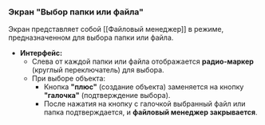 ### Экран "Выбор папки или файла"

Экран представляет собой [[Файловый менеджер]] в режиме, предназначенном для выбора папки или файла.

- **Интерфейс:**
  - Слева от каждой папки или файла отображается **радио-маркер** (круглый переключатель) для выбора.
  - При выборе объекта:
    - Кнопка **"плюс"** (создание объекта) заменяется на кнопку **"галочка"** (подтверждение выбора).
    - После нажатия на кнопку с галочкой выбранный файл или папка подтверждается, и **файловый менеджер закрывается**.
